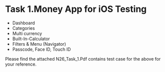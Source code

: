 # Task 1.Money App for iOS Testing	#	

* Dashboard 
* Categories 
* Multi currency
* Built-In-Calculator
* Filters & Menu (Navigator)
* Passcode, Face ID, Touch ID

Please find the attached N26_Task_1.Pdf contains test case for the above for your reference. 
